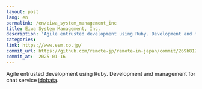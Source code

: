 ```yaml
---
layout: post
lang: en
permalink: /en/eiwa_system_management_inc
title: Eiwa System Management, Inc.
description: 'Agile entrusted development using Ruby. Development and management for chat service idobata.'
categories: 
link: https://www.esm.co.jp/
commit_url: https://github.com/remote-jp/remote-in-japan/commit/269b8121aa196f71e3b6ae053662484bf0056892
commit_at:  2025-01-16
---
```


<p>Agile entrusted development using Ruby. Development and management for chat service <a href="https://idobata.io/ja/home">idobata</a>.</p>
